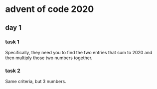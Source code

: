 # advent of code 2020

## day 1

### task 1
Specifically, they need you to find the two entries that sum to 2020 and then multiply those two numbers together.

### task 2
Same criteria, but 3 numbers.
